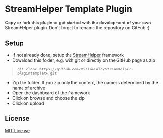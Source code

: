 # StreamHelper Template Plugin

Copy or fork this plugin to get started with the development of your own StreamHelper plugin. Don't forget to rename the repository on GitHub :)

## Setup

+ If not already done, setup the [StreamHelper](https://github.com/VisionTale/StreamHelper) framework
+ Download this folder, e.g. with git or directly on the GitHub page as zip
> ```shell script
> git clone https://github.com/VisionTale/StreamHelper-plugintemplate.git
> ```
+ Zip the folder. If you zip only the content, the name is determined by the name of archive
+ Open the dashboard of the framework
+ Click on browse and choose the zip
+ Click on upload

## License

[MIT License](./LICENSE)
